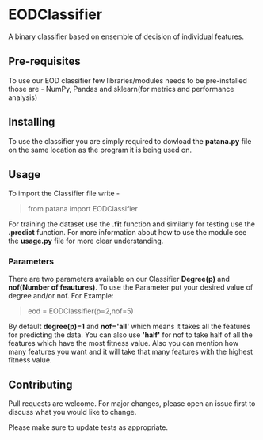 # EODClassifier
A binary classifier based on ensemble of decision of individual features.

## Pre-requisites 
To use our EOD classifier few libraries/modules needs to be pre-installed those are -
NumPy, Pandas and sklearn(for metrics and performance analysis)

## Installing
To use the classifier you are simply required to dowload the **patana.py** file on the same location as the program it is being used on.

## Usage
To import the Classifier file write -
> from patana import EODClassifier

For training the dataset use the **.fit** function and similarly for testing use the **.predict** function.
For more information about how to use the module see the **usage.py** file for more clear understanding.

### Parameters
There are two parameters available on our Classifier **Degree(p)** and **nof(Number of feautures)**. To use the Parameter put your desired value of degree and/or nof.
For Example:
> eod = EODClassifier(p=2,nof=5)

By default **degree(p)=1** and **nof='all'** which means it takes all the features for predicting the data. You can also use **'half'** for nof to take half of all the features which have the most fitness value. Also you can mention how many features you want and it will take that many features with the highest fitness value.

## Contributing
Pull requests are welcome. For major changes, please open an issue first to discuss what you would like to change.

Please make sure to update tests as appropriate.


